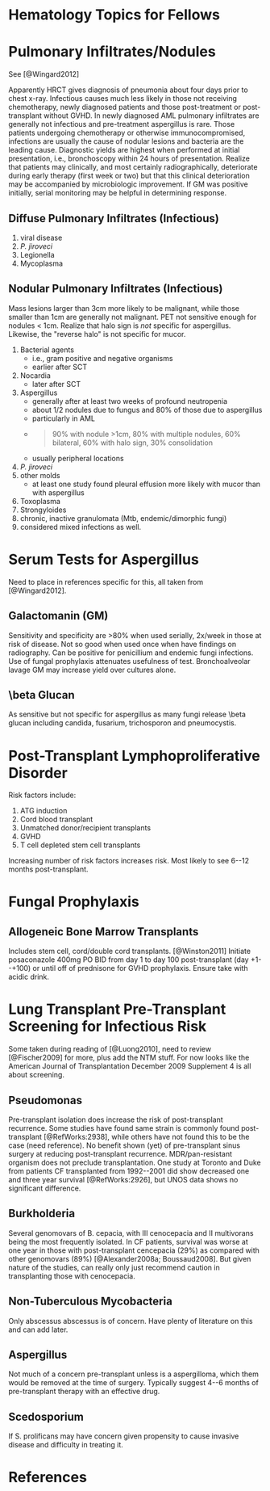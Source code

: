 Hematology Topics for Fellows
=============================

# Pulmonary Infiltrates/Nodules

See [@Wingard2012]

Apparently HRCT gives diagnosis of pneumonia about four days prior to chest x-ray.
Infectious causes much less likely in those not receiving chemotherapy, newly diagnosed patients and those post-treatment or post-transplant without GVHD. 
In newly diagnosed AML pulmonary infiltrates are generally not infectious and pre-treatment aspergillus is rare.
Those patients undergoing chemotherapy or otherwise immunocompromised, infections are usually the cause of nodular lesions and bacteria are the leading cause. 
Diagnostic yields are highest when performed at initial presentation, i.e., bronchoscopy within 24 hours of presentation.
Realize that patients may clinically, and most certainly radiographically, deteriorate during early therapy (first week or two) but that this clinical deterioration may be accompanied by microbiologic improvement. 
If GM was positive initially, serial monitoring may be helpful in determining response. 

## Diffuse Pulmonary Infiltrates (Infectious)
1. viral disease
2. *P. jiroveci*
3. Legionella
4. Mycoplasma

## Nodular Pulmonary Infiltrates (Infectious)
Mass lesions larger than 3cm more likely to be malignant, while those smaller than 1cm are generally not malignant.
PET not sensitive enough for nodules < 1cm. 
Realize that halo sign is *not* specific for aspergillus. 
Likewise, the "reverse halo" is not specific for mucor.

1. Bacterial agents 
    - i.e., gram positive and negative organisms
    - earlier after SCT
2. Nocardia
    - later after SCT
3. Aspergillus 
    - generally after at least two weeks of profound neutropenia
    - about 1/2 nodules due to fungus and 80% of those due to aspergillus
    - particularly in AML
    - >90% with nodule >1cm, 80% with multiple nodules, 60% bilateral, 60% with halo sign, 30% consolidation
    - usually peripheral locations
5. *P. jiroveci*
6. other molds
    - at least one study found pleural effusion more likely with mucor than with aspergillus
3. Toxoplasma
4. Strongyloides
7. chronic, inactive granulomata (Mtb, endemic/dimorphic fungi)
8. considered mixed infections as well.

# Serum Tests for Aspergillus
Need to place in references specific for this, all taken from [@Wingard2012].

## Galactomanin (GM)

Sensitivity and specificity are >80% when used serially, 2x/week in those at risk of disease. 
Not so good when used once when have findings on radiography.
Can be positive for penicillium and endemic fungi infections.
Use of fungal prophylaxis attenuates usefulness of test. 
Bronchoalveolar lavage GM may increase yield over cultures alone.

## \beta Glucan
As sensitive but not specific for aspergillus as many fungi release \beta glucan including candida, fusarium, trichosporon and pneumocystis. 

# Post-Transplant Lymphoproliferative Disorder

Risk factors include:
1. ATG induction
2. Cord blood transplant
3. Unmatched donor/recipient transplants 
4. GVHD
5. T cell depleted stem cell transplants

Increasing number of risk factors increases risk. Most likely to see 6--12 months post-transplant. 

# Fungal Prophylaxis

## Allogeneic Bone Marrow Transplants
Includes stem cell, cord/double cord transplants. [@Winston2011]
Initiate posaconazole 400mg PO BID from day 1 to day 100 post-transplant (day +1--+100) or until off of prednisone for GVHD prophylaxis.
Ensure take with acidic drink.

# Lung Transplant Pre-Transplant Screening for Infectious Risk
Some taken during reading of [@Luong2010], need to review [@Fischer2009] for more, plus add the NTM stuff.
For now looks like the American Journal of Transplantation December 2009 Supplement 4 is all about screening. 

## Pseudomonas
Pre-transplant isolation does increase the risk of post-transplant recurrence.
Some studies have found same strain is commonly found post-transplant [@RefWorks:2938], while others have not found this to be the case (need reference).
No benefit shown (yet) of pre-transplant sinus surgery at reducing post-transplant recurrence. 
MDR/pan-resistant organism does not preclude transplantation. One study at Toronto and Duke from patients CF transplanted from 1992--2001 did show decreased one and three year survival [@RefWorks:2926], but UNOS data shows no significant difference. 

## Burkholderia
Several genomovars of B. cepacia, with III cenocepacia and II multivorans being the most frequently isolated. 
In CF patients, survival was worse at one year in those with post-transplant cencepacia (29%) as compared with other genomovars (89%) [@Alexander2008a; Boussaud2008].
But given nature of the studies, can really only just recommend caution in transplanting those with cenocepacia.

## Non-Tuberculous Mycobacteria
Only abscessus abscessus is of concern. Have plenty of literature on this and can add later. 

## Aspergillus
Not much of a concern pre-transplant unless is a aspergilloma, which them would be removed at the time of surgery. 
Typically suggest 4--6 months of pre-transplant therapy with an effective drug. 

## Scedosporium
If S. prolificans may have concern given propensity to cause invasive disease and difficulty in treating it. 

# References
